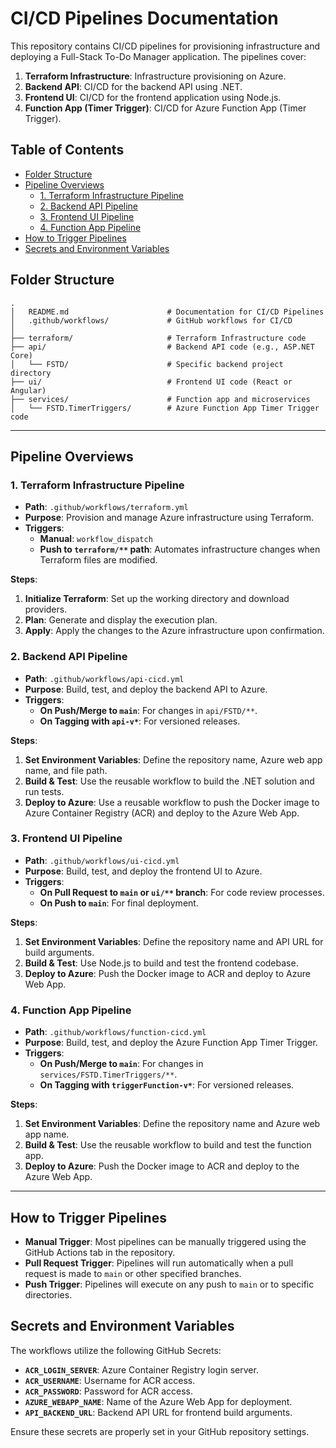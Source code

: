 
# CI/CD Pipelines Documentation

This repository contains CI/CD pipelines for provisioning infrastructure and deploying a Full-Stack To-Do Manager application. The pipelines cover:

1. **Terraform Infrastructure**: Infrastructure provisioning on Azure.
2. **Backend API**: CI/CD for the backend API using .NET.
3. **Frontend UI**: CI/CD for the frontend application using Node.js.
4. **Function App (Timer Trigger)**: CI/CD for Azure Function App (Timer Trigger).

## Table of Contents

- [Folder Structure](#folder-structure)
- [Pipeline Overviews](#pipeline-overviews)
  - [1. Terraform Infrastructure Pipeline](#1-terraform-infrastructure-pipeline)
  - [2. Backend API Pipeline](#2-backend-api-pipeline)
  - [3. Frontend UI Pipeline](#3-frontend-ui-pipeline)
  - [4. Function App Pipeline](#4-function-app-pipeline)
- [How to Trigger Pipelines](#how-to-trigger-pipelines)
- [Secrets and Environment Variables](#secrets-and-environment-variables)

## Folder Structure

```
.
│   README.md                      # Documentation for CI/CD Pipelines
│   .github/workflows/             # GitHub workflows for CI/CD
│
├── terraform/                     # Terraform Infrastructure code
├── api/                           # Backend API code (e.g., ASP.NET Core)
│   └── FSTD/                      # Specific backend project directory
├── ui/                            # Frontend UI code (React or Angular)
├── services/                      # Function app and microservices
│   └── FSTD.TimerTriggers/        # Azure Function App Timer Trigger code
```

---

## Pipeline Overviews

### 1. Terraform Infrastructure Pipeline

- **Path**: `.github/workflows/terraform.yml`
- **Purpose**: Provision and manage Azure infrastructure using Terraform.
- **Triggers**:
  - **Manual**: `workflow_dispatch`
  - **Push to `terraform/**` path**: Automates infrastructure changes when Terraform files are modified.

**Steps**:
1. **Initialize Terraform**: Set up the working directory and download providers.
2. **Plan**: Generate and display the execution plan.
3. **Apply**: Apply the changes to the Azure infrastructure upon confirmation.

### 2. Backend API Pipeline

- **Path**: `.github/workflows/api-cicd.yml`
- **Purpose**: Build, test, and deploy the backend API to Azure.
- **Triggers**:
  - **On Push/Merge to `main`**: For changes in `api/FSTD/**`.
  - **On Tagging with `api-v*`**: For versioned releases.

**Steps**:
1. **Set Environment Variables**: Define the repository name, Azure web app name, and file path.
2. **Build & Test**: Use the reusable workflow to build the .NET solution and run tests.
3. **Deploy to Azure**: Use a reusable workflow to push the Docker image to Azure Container Registry (ACR) and deploy to the Azure Web App.

### 3. Frontend UI Pipeline

- **Path**: `.github/workflows/ui-cicd.yml`
- **Purpose**: Build, test, and deploy the frontend UI to Azure.
- **Triggers**:
  - **On Pull Request to `main` or `ui/**` branch**: For code review processes.
  - **On Push to `main`**: For final deployment.

**Steps**:
1. **Set Environment Variables**: Define the repository name and API URL for build arguments.
2. **Build & Test**: Use Node.js to build and test the frontend codebase.
3. **Deploy to Azure**: Push the Docker image to ACR and deploy to Azure Web App.

### 4. Function App Pipeline

- **Path**: `.github/workflows/function-cicd.yml`
- **Purpose**: Build, test, and deploy the Azure Function App Timer Trigger.
- **Triggers**:
  - **On Push/Merge to `main`**: For changes in `services/FSTD.TimerTriggers/**`.
  - **On Tagging with `triggerFunction-v*`**: For versioned releases.

**Steps**:
1. **Set Environment Variables**: Define the repository name and Azure web app name.
2. **Build & Test**: Use the reusable workflow to build and test the function app.
3. **Deploy to Azure**: Push the Docker image to ACR and deploy to the Azure Web App.

---

## How to Trigger Pipelines

- **Manual Trigger**: Most pipelines can be manually triggered using the GitHub Actions tab in the repository.
- **Pull Request Trigger**: Pipelines will run automatically when a pull request is made to `main` or other specified branches.
- **Push Trigger**: Pipelines will execute on any push to `main` or to specific directories.

## Secrets and Environment Variables

The workflows utilize the following GitHub Secrets:

- **`ACR_LOGIN_SERVER`**: Azure Container Registry login server.
- **`ACR_USERNAME`**: Username for ACR access.
- **`ACR_PASSWORD`**: Password for ACR access.
- **`AZURE_WEBAPP_NAME`**: Name of the Azure Web App for deployment.
- **`API_BACKEND_URL`**: Backend API URL for frontend build arguments.

Ensure these secrets are properly set in your GitHub repository settings.
